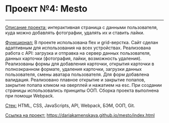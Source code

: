 # Проект №4: Mesto
------
<ins>Описание проекта:</ins> интерактивная страница с данными пользователя, куда можно добавлять фотографии, удалять их и ставить лайки.  
  
<ins>Функционал:</ins> В проекте использована flex и grid-верстка. Сайт сделан 
адаптивным для использования на всех устройствах. Реализована работа с API: загрузка
 и отправка на сервер данных пользователя, данных карточки (фотография, лайки, возможность удаления). 
Реализованы формы для добавления карточки, открытия карточки в полноэкранном формате, 
удаления карточки, загрузки данных пользователя, смены аватара пользователя. 
Для форм добавлена валидация. Реализовано плавное открытие и закрытие попапов, 
закрытие попапа кликом на оверплей и нажатием на esc. При создании страницы 
использовались принципы ООП. Сборка проекта выполнена при помощи Webpack.  
  
<ins>Стек:</ins> HTML, CSS, JavaScripts, API, Webpack, БЭМ, ООП, Git.  
  
<ins>Ссылка на проект:</ins> https://dariakamenskaya.github.io/mesto/index.html  

